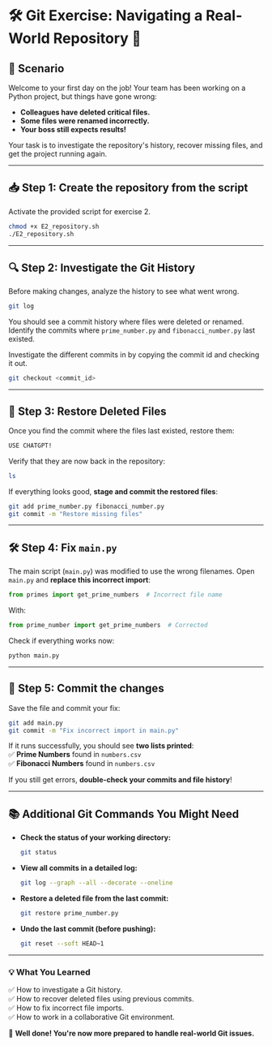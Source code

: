 
# 🛠 Git Exercise: Navigating a Real-World Repository 🚀

## **📌 Scenario**
Welcome to your first day on the job! Your team has been working on a Python project, but things have gone wrong:  
- **Colleagues have deleted critical files.**
- **Some files were renamed incorrectly.**
- **Your boss still expects results!**

Your task is to investigate the repository's history, recover missing files, and get the project running again.

---

## **📥 Step 1: Create the repository from the script**
Activate the provided script for exercise 2.
```bash
chmod +x E2_repository.sh
./E2_repository.sh
```

---

## **🔍 Step 2: Investigate the Git History**
Before making changes, analyze the history to see what went wrong.

```bash
git log
```

You should see a commit history where files were deleted or renamed. Identify the commits where `prime_number.py` and `fibonacci_number.py` last existed.

Investigate the different commits in by copying the commit id and checking it out.
```bash
git checkout <commit_id>
```
---

## **🔄 Step 3: Restore Deleted Files**
Once you find the commit where the files last existed, restore them:

```bash
USE CHATGPT!
```

Verify that they are now back in the repository:

```bash
ls
```

If everything looks good, **stage and commit the restored files**:

```bash
git add prime_number.py fibonacci_number.py
git commit -m "Restore missing files"
```

---

## **🛠 Step 4: Fix `main.py`**
The main script (`main.py`) was modified to use the wrong filenames. Open `main.py` and **replace this incorrect import**:

```python
from primes import get_prime_numbers  # Incorrect file name
```

With:

```python
from prime_number import get_prime_numbers  # Corrected
```
Check if everything works now:

```bash
python main.py
```


---

## **🚀 Step 5: Commit the changes**
Save the file and commit your fix:

```bash
git add main.py
git commit -m "Fix incorrect import in main.py"
```
If it runs successfully, you should see **two lists printed**:  
✅ **Prime Numbers** found in `numbers.csv`  
✅ **Fibonacci Numbers** found in `numbers.csv`  

If you still get errors, **double-check your commits and file history**!


---

## **📚 Additional Git Commands You Might Need**
- **Check the status of your working directory:**
  ```bash
  git status
  ```
- **View all commits in a detailed log:**
  ```bash
  git log --graph --all --decorate --oneline
  ```
- **Restore a deleted file from the last commit:**
  ```bash
  git restore prime_number.py
  ```
- **Undo the last commit (before pushing):**
  ```bash
  git reset --soft HEAD~1
  ```

---

### **💡 What You Learned**
✅ How to investigate a Git history.  
✅ How to recover deleted files using previous commits.  
✅ How to fix incorrect file imports.  
✅ How to work in a collaborative Git environment.  

🚀 **Well done! You're now more prepared to handle real-world Git issues.**

